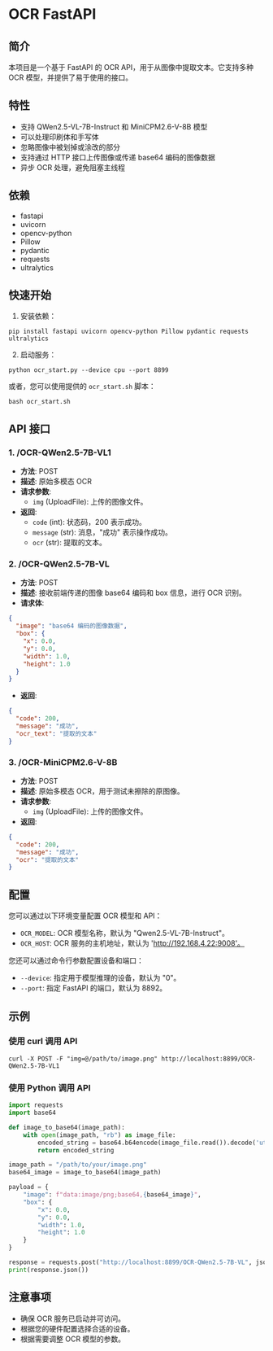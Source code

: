 # OCR FastAPI

## 简介

本项目是一个基于 FastAPI 的 OCR API，用于从图像中提取文本。它支持多种 OCR 模型，并提供了易于使用的接口。

## 特性

- 支持 QWen2.5-VL-7B-Instruct 和 MiniCPM2.6-V-8B 模型
- 可以处理印刷体和手写体
- 忽略图像中被划掉或涂改的部分
- 支持通过 HTTP 接口上传图像或传递 base64 编码的图像数据
- 异步 OCR 处理，避免阻塞主线程

## 依赖

- fastapi
- uvicorn
- opencv-python
- Pillow
- pydantic
- requests
- ultralytics

## 快速开始

1.  安装依赖：

```shell
pip install fastapi uvicorn opencv-python Pillow pydantic requests ultralytics
```

2.  启动服务：

```shell
python ocr_start.py --device cpu --port 8899
```

或者，您可以使用提供的 `ocr_start.sh` 脚本：

```shell
bash ocr_start.sh
```

## API 接口

### 1.  /OCR-QWen2.5-7B-VL1

-   **方法**: POST
-   **描述**: 原始多模态 OCR
-   **请求参数**:
    -   `img` (UploadFile): 上传的图像文件。
-   **返回**:
    -   `code` (int): 状态码，200 表示成功。
    -   `message` (str): 消息，"成功" 表示操作成功。
    -   `ocr` (str): 提取的文本。

### 2.  /OCR-QWen2.5-7B-VL

-   **方法**: POST
-   **描述**: 接收前端传递的图像 base64 编码和 box 信息，进行 OCR 识别。
-   **请求体**:

```json
{
  "image": "base64 编码的图像数据",
  "box": {
    "x": 0.0,
    "y": 0.0,
    "width": 1.0,
    "height": 1.0
  }
}
```

-   **返回**:

```json
{
  "code": 200,
  "message": "成功",
  "ocr_text": "提取的文本"
}
```

### 3.  /OCR-MiniCPM2.6-V-8B

-   **方法**: POST
-   **描述**: 原始多模态 OCR，用于测试未擦除的原图像。
-   **请求参数**:
    -   `img` (UploadFile): 上传的图像文件。
-   **返回**:

```json
{
  "code": 200,
  "message": "成功",
  "ocr": "提取的文本"
}
```

## 配置

您可以通过以下环境变量配置 OCR 模型和 API：

-   `OCR_MODEL`: OCR 模型名称，默认为 "Qwen2.5-VL-7B-Instruct"。
-   `OCR_HOST`: OCR 服务的主机地址，默认为 'http://192.168.4.22:9008'。

您还可以通过命令行参数配置设备和端口：

-   `--device`: 指定用于模型推理的设备，默认为 "0"。
-   `--port`: 指定 FastAPI 的端口，默认为 8892。

## 示例

### 使用 curl 调用 API

```shell
curl -X POST -F "img=@/path/to/image.png" http://localhost:8899/OCR-QWen2.5-7B-VL1
```

### 使用 Python 调用 API

```python
import requests
import base64

def image_to_base64(image_path):
    with open(image_path, "rb") as image_file:
        encoded_string = base64.b64encode(image_file.read()).decode('utf-8')
        return encoded_string

image_path = "/path/to/your/image.png"
base64_image = image_to_base64(image_path)

payload = {
    "image": f"data:image/png;base64,{base64_image}",
    "box": {
        "x": 0.0,
        "y": 0.0,
        "width": 1.0,
        "height": 1.0
    }
}

response = requests.post("http://localhost:8899/OCR-QWen2.5-7B-VL", json=payload)
print(response.json())
```

## 注意事项

-   确保 OCR 服务已启动并可访问。
-   根据您的硬件配置选择合适的设备。
-   根据需要调整 OCR 模型的参数。
